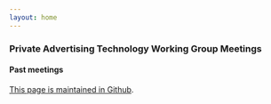 ```yaml
---
layout: home
---
```


### Private Advertising Technology Working Group Meetings

#### Past meetings

 
 [This page is maintained in Github](https://github.com/w3c/patwg/blob/main/meetings.md).
